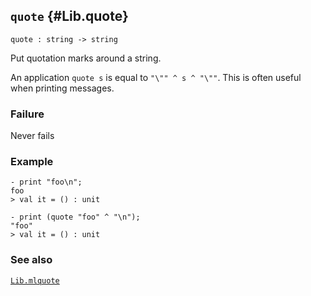 ## `quote` {#Lib.quote}


```
quote : string -> string
```



Put quotation marks around a string.


An application `quote s` is equal to `"\"" ^ s ^ "\""`. This is often
useful when printing messages.

### Failure

Never fails

### Example

    
    - print "foo\n";
    foo
    > val it = () : unit
    
    - print (quote "foo" ^ "\n");
    "foo"
    > val it = () : unit
    



### See also

[`Lib.mlquote`](#Lib.mlquote)

